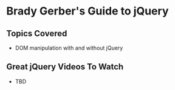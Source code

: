 # Brady Gerber's Guide to jQuery

## Topics Covered

* DOM manipulation with and without jQuery

## Great jQuery Videos To Watch

* TBD
